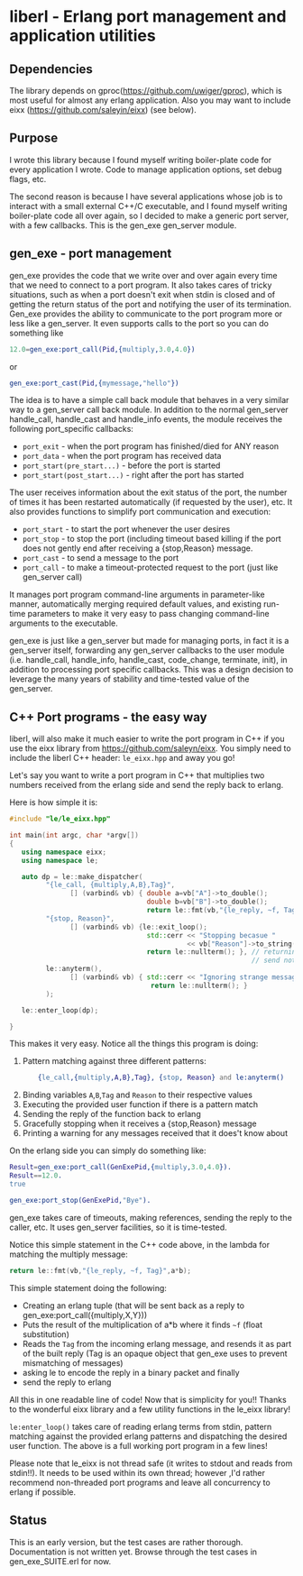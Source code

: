 # liberl - Erlang port management and application utilities

## Dependencies
The library depends on gproc(https://github.com/uwiger/gproc), which is
most useful for almost any erlang application. Also you may want to
include eixx (https://github.com/saleyin/eixx) (see below).

## Purpose
I wrote this library because I found myself writing boiler-plate code
for every application I wrote. Code to manage application options,
set debug flags, etc.

The second reason is because I have several applications whose job
is to interact with a small external C++/C executable, and I found
myself writing boiler-plate code all over again, so I decided to make
a generic port server, with a few callbacks. This is the gen\_exe
gen\_server module.

## gen_exe - port management 
gen_exe provides the code that we write over and over again every time that we
need to connect to a port program. It also takes cares of tricky situations,
such as when a port doesn't exit when stdin is closed and of getting the return
status of the port and notifying the user of its termination.  Gen_exe provides
the ability to communicate to the port program more or less like a gen_server.
It even supports calls to the port so you can do something like

```erlang
12.0=gen_exe:port_call(Pid,{multiply,3.0,4.0})
```
 or
```erlang
gen_exe:port_cast(Pid,{mymessage,"hello"})
```

The idea is to have a simple call back module that behaves in a
very similar way to a gen_server call back module. In addition to the normal
gen_server handle_call, handle_cast and handle_info events, the module receives
the following port_specific callbacks:

* `port_exit` - when the port program has finished/died for ANY reason
* `port_data` - when the port program has received data
* `port_start(pre_start...)` - before the port is started
* `port_start(post_start...)` - right after the port has started

The user receives information about the exit status of the port, the number
of times it has been restarted automatically (if requested by the user), etc.
It also provides functions to simplify port communication and execution:
* `port_start` - to start the port whenever the user desires
* `port_stop`  - to stop the port (including timeout based killing if the port
                 does not gently end after receiving a {stop,Reason} message.
* `port_cast`  - to send a message to the port
* `port_call`  - to make a timeout-protected request to the port (just like
                 gen_server call)

It manages port program command-line arguments in parameter-like manner,
automatically merging required default values, and existing run-time parameters
to make it very easy to pass changing command-line arguments to the executable.

gen_exe is just like a gen_server but made for managing ports, in fact it is
a gen_server itself, forwarding any gen_server callbacks to the user module
(i.e. handle_call, handle_info, handle_cast, code_change, terminate, init), in
addition to processing port specific callbacks. This was a design decision to 
leverage the many years of stability and time-tested value of the gen_server.

## C++ Port programs - the easy way
liberl, will also make it much easier to write the port program in C++ if you
use the eixx library from https://github.com/saleyn/eixx. You simply need to
include the liberl C++ header:  `le_eixx.hpp`  and away you go!

Let's say you want to write a port program in C++ that multiplies two numbers
received from the erlang side and send the reply back to erlang.

Here is how simple it is:

```C++
#include "le/le_eixx.hpp"

int main(int argc, char *argv[])
{
   using namespace eixx;
   using namespace le;

   auto dp = le::make_dispatcher(
         "{le_call, {multiply,A,B},Tag}",
               [] (varbind& vb) { double a=vb["A"]->to_double();
                                  double b=vb["B"]->to_double();
                                  return le::fmt(vb,"{le_reply, ~f, Tag}",a*b); },
         "{stop, Reason}",
               [] (varbind& vb) {le::exit_loop();
                                  std::cerr << "Stopping becasue "
                                            << vb["Reason"]->to_string() << std::endl;
                                  return le::nullterm(); }, // returning le:nullterm() allows you to
                                                            // send nothing back to erlang
         le::anyterm(),
               [] (varbind& vb) { std::cerr << "Ignoring strange message";
                                   return le::nullterm(); }
         );

   le::enter_loop(dp);

}
```

This makes it very easy. Notice all the things this program is doing:

1. Pattern matching against three different patterns:

```erlang
       {le_call,{multiply,A,B},Tag}, {stop, Reason} and le:anyterm()
```
2. Binding variables `A`,`B`,`Tag` and `Reason` to their respective values
3. Executing the provided user function if there is a pattern match
4. Sending the reply of the function back to erlang
5. Gracefully stopping when it receives a {stop,Reason} message
6. Printing a warning for any messages received that it does't know about

On the erlang side you can simply do something like:

```erlang
Result=gen_exe:port_call(GenExePid,{multiply,3.0,4.0}).
Result==12.0.
true

gen_exe:port_stop(GenExePid,"Bye").
```
gen_exe takes care of timeouts, making references, sending the reply to the
caller, etc. It uses gen_server facilities, so it is time-tested.

Notice this simple statement in the C++ code above, in the lambda for matching
the multiply message: 

```C++
return le::fmt(vb,"{le_reply, ~f, Tag}",a*b);
``` 

This simple statement doing the following:
* Creating an erlang tuple (that will be sent back as a reply to
  gen_exe:port_call({multiply,X,Y}))
* Puts the result of the multiplication of a*b where it finds `~f` (float substitution)
* Reads the `Tag` from the incoming erlang message, and resends it as part of
  the built reply (Tag is an opaque object that gen_exe uses to prevent mismatching 
  of messages)
* asking le to encode the reply in a binary packet  and finally
* send the reply to erlang

All this in one readable line of code! Now that is simplicity for you!!
Thanks to the wonderful eixx library and a few
utility functions in the le_eixx library!

`le:enter_loop()` takes care of reading erlang terms from stdin, pattern
matching against the provided erlang patterns and dispatching the desired user
function. The above is a full working port program in a few lines!

Please note that le_eixx is not thread safe (it writes to stdout and reads from
stdin!!). It needs to be used within its own thread; however ,I'd rather recommend
non-threaded port programs and leave all concurrency to erlang if possible.

## Status
This is an early version, but the test cases are rather thorough. Documentation
is not written yet. Browse through the test cases in gen_exe_SUITE.erl for now.
